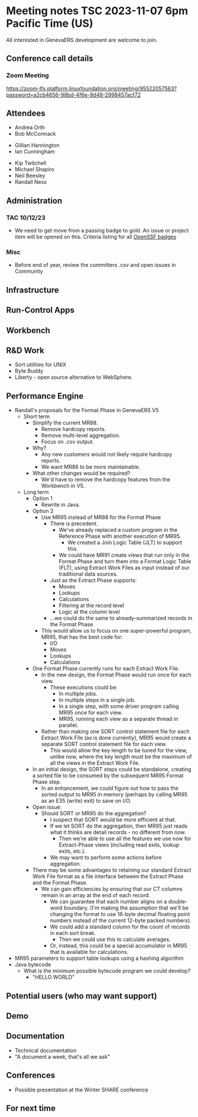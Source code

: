 # Meeting notes TSC 2023-11-07 6pm Pacific Time (US)
All interested in GenevaERS development are welcome to join.
## Conference call details
### Zoom Meeting
https://zoom-lfx.platform.linuxfoundation.org/meeting/95522057563?password=a2cb4656-98bd-4f6e-9d48-2998457acf72
## Attendees 
- Andrea Orth
- Bob McCormack
<!-- - Eugene Morrow -->
- Gillian Hannington
- Ian Cunningham
<!-- - Jeff Horner --> 
- Kip Twitchell 
- Michael Shapiro
- Neil Beesley 
- Randall Ness
## Administration
### TAC 10/12/23
- We need to get move from a passing badge to gold. An issue or project item will be opened on this. Criteria listing for all [OpenSSF badges](https://www.bestpractices.dev/en/criteria)
### Misc
- Before end of year, review the committers .csv and open issues in Community
## Infrastructure
## Run-Control Apps
## Workbench
## R&D Work
- Sort utilities for UNIX 
- Byte Buddy 
- Liberty - open source alternative to WebSphere.
## Performance Engine
- Randall's proposals for the Format Phase in GenevaERS V5
  - Short term 
    - Simplify the current MR88.
      - Remove hardcopy reports.
      - Remove multi-level aggregation.
      - Focus on .csv output.
    - Why? 
      - Any new customers would not likely require hardcopy reports.
      - We want MR88 to be more maintainable. 
    - What other changes would be required? 
      - We'd have to remove the hardcopy features from the Workbench in V5.
  - Long term
    - Option 1
      - Rewrite in Java.
    - Option 2
      - Use MR95 instead of MR88 for the Format Phase 
        - There is precedent.
          - We've already replaced a custom program in the Reference Phase with another execution of MR95.  
            - We created a Join Logic Table (JLT) to support this.
          - We could have MR91 create views that run only in the Format Phase and turn them into a Format Logic Table (FLT), using Extract Work Files as input instead of our traditional data sources.  
        - Just as the Extract Phase supports: 
          - Moves
          - Lookups 
          - Calculations
          - Filtering at the record level 
          - Logic at the column level
        - ...we could do the same to already-summarized records in the Format Phase. 
      - This would allow us to focus on one super-powerful program, MR95, that has the best code for: 
        - I/O
        - Moves
        - Lookups
        - Calculations
    - One Format Phase currently runs for each Extract Work File. 
      - In the new design, the Format Phase would run once for each view. 
        - These executions could be:
          - In multiple jobs.
          - In multiple steps in a single job. 
          - In a single step, with some driver program calling MR95 once for each view.  
          - MR95, running each view as a separate thread in parallel.
      - Rather than making one SORT control statement file for each Extract Work File (as is done currently), MR95 would create a separate SORT control statement file for each view.
        - This would allow the key length to be tuned for the view, unlike now, where the key length must be the maximum of all the views in the Extract Work File.  
    - In an initial design, the SORT steps could be standalone, creating a sorted file to be consumed by the subsequent MR95 Format Phase step.  
      - In an enhancement, we could figure out how to pass the sorted output to MR95 in memory (perhaps by calling MR95 as an E35 (write) exit) to save on I/O.  
    - Open issue: 
      - Should SORT or MR95 do the aggregation? 
        - I suspect that SORT would be more efficient at that.  
        - If we let SORT do the aggregation, then MR95 just reads what it thinks are detail records - no different from now.  
          - Then we're able to use all the features we use now for Extract-Phase views (including read exits, lookup exits, etc.).  
        - We may want to perform some actions before aggregation.
    - There may be some advantages to retaining our standard Extract Work File format as a file interface between the Extract Phase and the Format Phase.  
      - We can gain efficiencies by ensuring that our CT columns remain in an array at the end of each record. 
        - We can guarantee that each number aligns on a double-word boundary.  (I'm making the assumption that we'll be changing the format to use 16-byte decimal floating point numbers instead of the current 12-byte packed numbers).
        - We could add a standard column for the count of records in each sort break. 
          - Then we could use this to calculate averages.  
        - Or, instead, this could be a special accumulator in MR95 that is available for calculations.
- MR95 parameters to support table lookups using a hashing algorithm  
- Java bytecode 
  - What is the minimum possible bytecode program we could develop?
    - "HELLO WORLD"
## Potential users (who may want support)
## Demo
## Documentation
- Technical documentation 
- "A document a week, that's all we ask" 
## Conferences 
- Possible presentation at the Winter SHARE conference 
## For next time 
